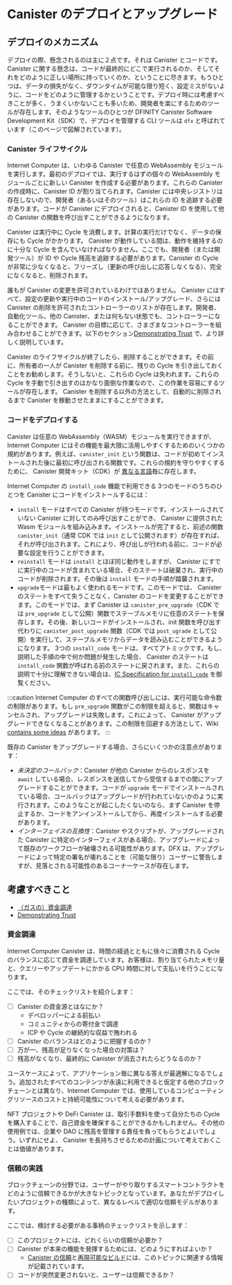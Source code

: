 # Canister のデプロイとアップグレード

## デプロイのメカニズム

デプロイの際、懸念されるのは主に２点です。それは Canister とコードです。 Canister に関する懸念は、コードが最終的にどこで実行されるのか、そしてそれをどのように正しい場所に持っていくのか、ということに尽きます。もうひとつは、データの損失がなく、ダウンタイムが可能な限り短く、設定ミスがないように、コードをどのように管理するかということです。デプロイ時には考慮すべきことが多く、うまくいかないことも多いため、開発者を楽にするためのツールが存在します。そのようなツールのひとつが DFINITY Canister Software Development Kit（SDK）で、デプロイを管理する CLI ツールは `dfx` と呼ばれています（このページで図解されています）。

### Canister ライフサイクル

Internet Computer は、いわゆる Canister で任意の WebAssembly モジュールを実行します。最初のデプロイでは、実行するはずの個々の WebAssembly モジュールごとに新しい Canister を作成する必要があります。これらの Canister の作成時に、Canister ID が割り当てられます。Canister には中央レジストリは存在しないので、開発者（あるいはそのツール）はこれらの ID を追跡する必要があります。コードが Canister にデプロイされると、Canister ID を使用して他の Canister の関数を呼び出すことができるようになります。

 Canister は実行中に Cycle を消費します。計算の実行だけでなく、データの保存にも Cycle がかかります。 Canister が動作している間は、動作を維持するのに十分な Cycle を含んでいなければなりません。ここでも、開発者（または開発ツール）が ID や Cycle 残高を追跡する必要があります。Canister の Cycle が非常に少なくなると、フリーズし（更新の呼び出しに応答しなくなる）、完全になくなると、削除されます。

誰もが Canister の変更を許可されているわけではありません。 Canister にはすべて、設定の更新や実行中のコードのインストール/アップグレード、さらには Canister の削除を許可されたコントローラーのリストが存在します。開発者、自動化ツール、他の Canister、または何もない状態でも、コントローラーになることができます。 Canister の目標に応じて、さまざまなコントローラーを組み合わせることができます。以下のセクション[Demonstrating Trust](#demonstrating-trust) で、より詳しく説明しています。

 Canister のライフサイクルが終了したら、削除することができます。その前に、所有者の一人が Canister を削除する前に、残りの Cycle を引き出しておくことをお勧めします。そうしないと、これらの Cycle は失われます。これらの Cycle を手動で引き出すのはかなり面倒な作業なので、この作業を容易にするツールが存在します。 Canister を削除する以外の方法として、自動的に削除されるまで Canister を稼動させたままにすることができます。

### コードをデプロイする

 Canister は任意の WebAssembly（WASM）モジュールを実行できますが、 Internet Computer にはその機能を最大限に活用しやすくするためのいくつかの規約があります。例えば、`canister_init` という関数は、コードが初めてインストールされた後に最初に呼び出される関数です。これらの規約を守りやすくするために、 Canister 開発キット（CDK）が [異なる言語](../build/cdks/index.md)毎に存在します。

 Internet Computer の `install_code` 機能で利用できる 3つのモードのうちのひとつを Canister にコードをインストールするには：
- `install` モードはすべての Canister が持つモードです。インストールされていない Canister に対してのみ呼び出すことができ、 Canister に提供された Wasm モジュールを組み込みます。インストールが完了すると、前述の関数 `canister_init`（通常 CDK では `init` として公開されます）が存在すれば、それが呼び出されます。これにより、呼び出しが行われる前に、コードが必要な設定を行うことができます。
- `reinstall` モードは `install` とほぼ同じ動作をしますが、 Canister にすでに実行中のコードが含まれている場合、そのステートは破棄され、実行中のコードが削除されます。その後は `install` モードの手順が踏襲されます。
- `upgrade`モードは最もよく使われるモードです。このモードでは、 Canister のステートをすべて失うことなく、Canister のコードを変更することができます。このモードでは、まず Canister は `canister_pre_upgrade`（CDK では `pre_upgrade` として公開）関数でステーブルメモリに任意のステートを保存します。その後、新しいコードがインストールされ、init 関数を呼び出す代わりに `canister_post_upgrade` 関数（CDK では `post_ugrade` として公開）を実行して、ステーブルメモリからデータを読み込むことができるようになります。
3つの `install_code` モードは、すべてアトミックです。もし、説明した手順の中で何か問題が発生した場合、 Canister のステートは `install_code` 関数が呼ばれる前のステートに戻されます。また、これらの説明で十分に理解できない場合は、[IC Specification for `install_code`](../../references/ic-interface-spec.md#ic-install_code) を御覧ください。

:::caution
 Internet Computer のすべての関数呼び出しには、実行可能な命令数の制限があります。もし `pre_upgrade` 関数がこの制限を超えると、関数はキャンセルされ、アップグレードは失敗します。これによって、 Canister がアップグレードできなくなることがあります。この制限を回避する方法として、Wiki [contains some ideas](https://wiki.internetcomputer.org/wiki/Dealing_with_cycles_limit_exceeded_errors) があります。
:::

既存の Canister をアップグレードする場合、さらにいくつかの注意点があります：
- *未決定のコールバック*：Canister が他の Canister からのレスポンスを `await` している場合、レスポンスを送信してから受信するまでの間にアップグレードすることができます。コードが `upgrade` モードでインストールされている場合、コールバックはアップグレードが行われていないかのように実行されます。このようなことが起こしたくないのなら、まず Canister を停止するか、コードをアンインストールしてから、再度インストールする必要があります。
- *インターフェイスの互換性*：Canister やスクリプトが、アップグレードされた Canister に特定のインターフェイスがある場合、アップグレードによって既存のワークフローが破壊される可能性があります。DFX は、アップグレードによって特定の署名が壊れることを（可能な限り）ユーザーに警告しますが、見落とされる可能性のあるコーナーケースが存在します。

## 考慮すべきこと

  * [（ガスの）資金調達](#funding)
  * [Demonstrating Trust](#demonstrating-trust)

### 資金調達

 Internet Computer Canister は、時間の経過とともに徐々に消費される Cycle のバランスに応じて資金を調達しています。お客様は、割り当てられたメモリ量と、クエリーやアップデートにかかる CPU 時間に対して支払いを行うことになります。

ここでは、そのチェックリストを紹介します：

- [ ] Canister の資金源とはなにか？
  * デベロッパーによる前払い
  * コミュニティからの寄付金で調達
  * ICP や Cycle の継続的な収益で賄われる
- [ ] Canister のバランスはどのように把握するのか？
- [ ] 万が一、残高が足りなくなった場合の対策は？
- [ ] 残高がなくなり、最終的に Canister が消去されたらどうなるのか？

ユースケースによって、アプリケーション毎に異なる答えが最適解になるでしょう。追加されたすべてのコンテンツが永遠に利用できると仮定する他のブロックチェーンとは異なり、Internet Computer では、使用しているコンピューティングリソースのコストと持続可能性について考える必要があります。

NFT プロジェクトや DeFi Canister  は、取引手数料を使って自分たちの Cycle を購入することで、自己資金を確保することができるかもしれません。その他の使用例では、企業や DAO に残高を管理する責任を負ってもらうとよいでしょう。いずれにせよ、 Canister を長持ちさせるための計画について考えておくことは価値があります。

### 信頼の実践

ブロックチェーンの分野では、ユーザーがやり取りするスマートコントラクトをどのように信頼できるかが大きなトピックとなっています。あなたがデプロイしたいプロジェクトの種類によって、異なるレベルで適切な信頼モデルがあります。

ここでは、検討する必要がある事柄のチェックリストを示します：

- [ ] このプロジェクトには、どれくらいの信頼が必要か？
- [ ] Canister が本来の機能を発揮するためには、どのようにすればよいか？
  * [ Canister の信頼](../../concepts/trust-in-canisters.md)と[再現可能なビルド](../build/backend/reproducible-builds.md)には、このトピックに関連する情報が記載されています。
- [ ] コードが突然変更されないと、ユーザーは信頼できるか？

<!--
# Deploying & Upgrading Canisters

## Mechanics of a Deployment

During deployment, there are two main concerns: Canisters and code. The concern of canisters is all about where the code will end up running, and how to get it to the right place. The other concern is how code is managed to ensure there is no data loss, as little downtime as possible, and no misconfigurations. Since there are a lot of things to consider and many things that can go wrong during deployment, tools exist to make developers' lives easier. One such tool (which will be used as illustration on this page) is the DFINITY Canister Software Development Kit (SDK), whose CLI tool for managing deployments is called `dfx`.

### Canister lifecycle

The Internet Computer runs arbitrary WebAssembly modules in so-called canisters. For the first deployment, new canisters have to be created for every individual WebAssembly module that is supposed to run. On creation of those canisters, they will be assigned a canister ID. Since there is no central registry of canisters, the developers (or more likely their tools) have to keep track of those IDs. Once code is deployed to canisters, the canister IDs can be used to call functions on other canisters.

Canisters consume cycles while they're running. Performing computation costs cycles, but so does storing data. As long as a canister is supposed to be running it has to contain enough cycles to maintain operations. This again is a place where developers (or their tools) need to keep track of IDs and/or cycles balances. If a canister runs very low on cycles, it will be frozen (meaning it won't respond to update calls anymore), and if it runs out entirely, it will be deleted.

Not everyone is allowed to change a canister. Canisters all have a list of controllers that are allowed to update its settings, install/upgrade the running code or even delete the canister. Developers, automated tools, other canisters or nothing at all can be controllers. Depending on the goals for the canister, different combinations of controllers can make sense. The below section [Demonstrating Trust](#demonstrating-trust) explains more about that.

Once a canister is at the end of its lifecycle, it can be deleted. Before doing so, it is recommended that (one of) its owner(s) withdraws remaining cycles before they delete the canister. Otherwise those cycles are lost. Since withdrawing those cylces is a rather tedious process manually, tools exist to facilitate the process. The other option besides deleting the canister is to just leave it running until it gets deleted automatically.

### Deploying code

While canisters can run arbitrary WebAssembly (WASM) modules, the Internet Computer has a few conventions that make it easier to get the most out of its capabilities. For example, the function `canister_init` is the first function that gets called after the code is installed for the first time. To facilitate adhering to those conventions, Canister Development Kits (CDKs) exist for [many different languages](../build/cdks/index.md).

To install code in a canister, the `install_code` function of the Internet Computer is used in one of three modes:
- The `install` mode is the one every canister starts with: it is only callable for canisters without any installed code and populates the canister with the supplied WASM module. Once installation is complete, the aforementioned function `canister_init` (usually exposed as `init` in CDKs) is called if it exists. This allows the code to perform any required setup before any calls arrive.
- The `reinstall` mode works almost the same as `install`, but if the canister already contains running code, its state is discarded and the running code is deleted. After that, the procedure from mode `install` is followed.
- The `upgrade` mode is the one used most often. This mode allows canister code to be changed without losing all of its state. In this mode, the canister first has the chance to save any state to stable memory in the `canister_pre_upgrade` (exposed as `pre_upgrade` in CDKs) function. After that, the new code is installed and instead of calling the init function, the `canister_post_upgrade` function (exposed as `post_ugrade` in CDKs) is run so that data can be loaded from stable memory.
All three `install_code` modes are atomic. If _anything_ goes wrong in one of the described steps, the canister state is reverted to its state before the `install_code` function was called. And in case anything is not clear enough from these explanations, the [IC Specification for `install_code`](../../references/ic-interface-spec.md#ic-install_code) is the official source of truth.

:::caution
Every function call on the Internet Computer has a limit to how many instructions can be executed. If your `pre_upgrade` function exceeds this limit, it will be canceled and the upgrade fails. This can make a canister un-upgradeable. The Wiki [contains some ideas](https://wiki.internetcomputer.org/wiki/Dealing_with_cycles_limit_exceeded_errors) how one can work around the cycles limit.
:::

When upgrading existing canisters, there are a few more things that one should keep in mind:
- *Outstanding callbacks*: If a canister is `await`ing a response from another canister, it can be upgraded in-between sending and receiving a response. If the code is installed in `upgrade` mode, the callback will be executed as if no upgrade has been made. If this should not happen, the canister should either first be stopped, or the code has to be uninstalled and then installed again.
- *Interface compatibility*: If canisters or scripts expect the upgraded canister to have a certain interface, upgrades can break existing workflows. DFX will warn the user (if possible) that the upgrade will break certain signatures, but there are always corner cases that may be missed.

## Things to consider

  * [Funding](#funding)
  * [Demonstrating Trust](#demonstrating-trust)

### Funding

Internet Computer Canisters are funded using a balance of cycles that will gradually burn down over time. You will be paying for the amount of memory you have allocated, as well as the CPU time that queries and updates take up.

Here is a checklist of the things you will need to consider:

- [ ] What will the canister's source of funds be?
  * Paid for up-front by the developer
  * Funded by donations from the community
  * Funded by ongoing revenue in ICP or cycles
- [ ] How will I monitor the canister's balance?
- [ ] What is your plan in case the balance runs low?
- [ ] What will happen if the balance runs out and the canister is eventually erased?

Depending on your use case, different answers will make sense for your application. Unlike other blockchains, where you assume that all content added is available forever, the Internet Computer requires you to think about the costs and sustainability of the computing resources that you are using.

An NFT project or DeFi canister may be able to self-fund by using transaction fees to purchase their own cycles. For other use cases, you may want a company or DAO to be responsible for supervising the balance. In any case, it is worthwhile to think about how you plan to ensure your canister's longevity.

### Demonstrating Trust

A big topic in the blockchain space is how users can trust the smart contracts they interact with. Depending on the kind of project you want to deploy, different levels of trust can be appropriate.

Here is a checklist of the things you will need to consider:

- [ ] How much trust does this project require?
- [ ] How can I demonstrate that the canisters do what they are supposed to do?
  * The sections [Trust in Canisters](../../concepts/trust-in-canisters.md) and [Reproducible Builds](../build/backend/reproducible-builds.md) contain information related to this topic.
- [ ] How can users trust that the code will not suddenly change?

-->
